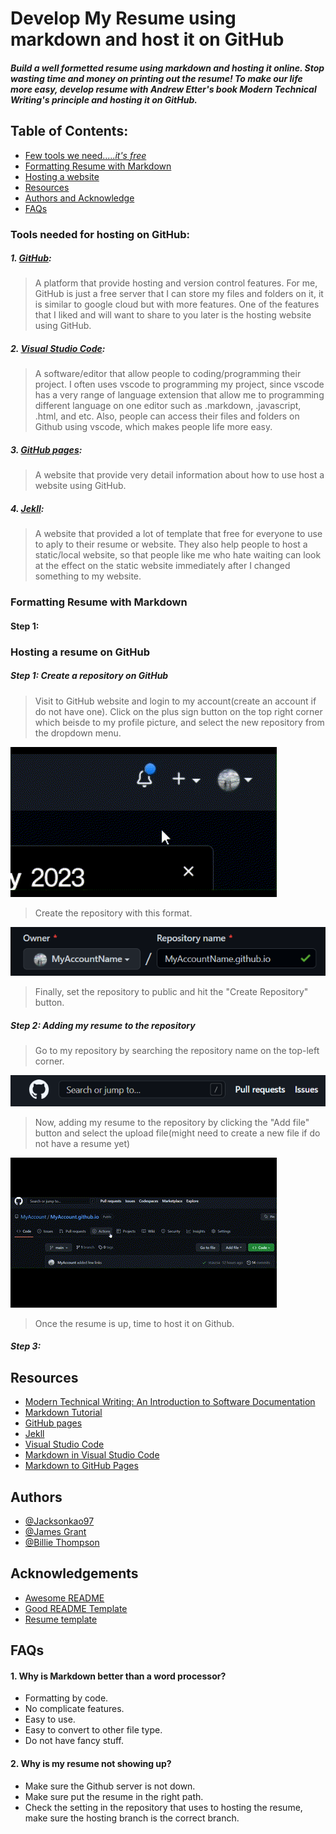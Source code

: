 # Develop My Resume using markdown and host it on GitHub

##### Build a well formetted resume using markdown and hosting it online. Stop wasting time and money on printing out the resume! To make our life more easy, develop resume with Andrew Etter's book Modern Technical Writing's principle and hosting it on GitHub.

## Table of Contents:
- [Few tools we need....._it's free_](#tools-needed-for-hosting-on-github)
- [Formatting Resume with Markdown](#formatting-resume-with-markdown)
- [Hosting a website](#hosting-a-resume-on-github)
- [Resources](#resources)
- [Authors and Acknowledge](#authors)
- [FAQs](#faqs)

### Tools needed for hosting on GitHub:
##### 1. [GitHub](https://github.com/):
   > A platform that provide hosting and version control features. For me, GitHub is just a free server that I can store my files and folders on it, it is similar to google cloud but with more features. One of the features that I liked and will want to share to you later is the hosting website using GitHub.
##### 2. [Visual Studio Code](https://code.visualstudio.com/):
   > A software/editor that allow people to coding/programming their project. I often uses vscode to programming my project, since vscode has a very range of language extension that allow me to programming different language on one editor such as .markdown, .javascript, .html, and etc. Also, people can access their files and folders on Github using vscode, which makes people life more easy.
##### 3. [GitHub pages](https://pages.github.com/):
   > A website that provide very detail information about how to use host a website using GitHub.
##### 4. [Jekll](https://jekyllrb.com/):
   > A website that provided a lot of template that free for everyone to use to aply to their resume or website. They also help people to host a static/local website, so that people like me who hate waiting can look at the effect on the static website immediately after I changed something to my website.

### Formatting Resume with Markdown
#### Step 1: 

### Hosting a resume on GitHub
##### Step 1: Create a repository on GitHub
   >Visit to GitHub website and login to my account(create an account if do not have one). Click on the plus sign button on the top right corner which beisde to my profile picture, and select the new repository from the dropdown menu. 
   
   ![](./Material/Gif/createRepo_p1.gif)

   >Create the repository with this format.
   
   ![](./Material/Pic/namingRepo.png)

   >Finally, set the repository to public and hit the "Create Repository" button.
##### Step 2: Adding my resume to the repository
   >Go to my repository by searching the repository name on the top-left corner.

   ![](./Material/Pic/findRepo.png)

   >Now, adding my resume to the repository by clicking the "Add file" button and select the upload file(might need to create a new file if do not have a resume yet)
   
   ![](./Material/Gif/uploadFileRepo.gif)
   
   >Once the resume is up, time to host it on Github.
##### Step 3: 



## Resources
- [Modern Technical Writing: An Introduction to Software Documentation](https://www.amazon.ca/Modern-Technical-Writing-Introduction-Documentation-ebook/dp/B01A2QL9SS)
- [Markdown Tutorial](https://www.markdowntutorial.com/)
- [GitHub pages](https://pages.github.com/)
- [Jekll](https://jekyllrb.com/)
- [Visual Studio Code](https://code.visualstudio.com/)
- [Markdown in Visual Studio Code](https://code.visualstudio.com/docs/languages/markdown)
- [Markdown to GitHub Pages](https://nicolas-van.github.io/easy-markdown-to-github-pages/)

## Authors
- [@Jacksonkao97](https://github.com/Jacksonkao97)
- [@James Grant](https://github.com/sproogen)
- [@Billie Thompson](https://github.com/PurpleBooth)

## Acknowledgements
- [Awesome README](https://github.com/matiassingers/awesome-readme)
- [Good README Template](https://github.com/PurpleBooth/a-good-readme-template)
- [Resume template](https://github.com/sproogen/modern-resume-theme)

## FAQs
#### 1. Why is Markdown better than a word processor?
   - Formatting by code.
   - No complicate features.
   - Easy to use.
   - Easy to convert to other file type.
   - Do not have fancy stuff.
#### 2. Why is my resume not showing up?
   - Make sure the Github server is not down.
   - Make sure put the resume in the right path.
   - Check the setting in the repository that uses to hosting the resume, make sure the hosting branch is the correct branch.
